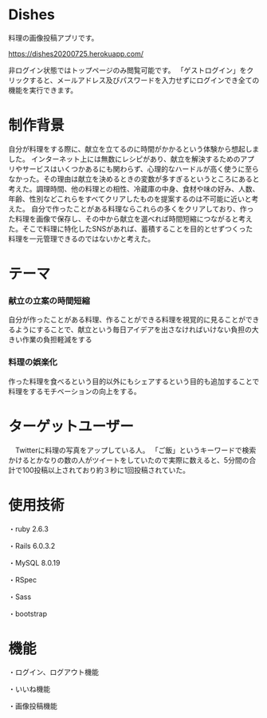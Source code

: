 # Dishes

料理の画像投稿アプリです。

https://dishes20200725.herokuapp.com/

非ログイン状態ではトップページのみ閲覧可能です。
「ゲストログイン」をクリックすると、メールアドレス及びパスワードを入力せずにログインでき全ての機能を実行できます。


# 制作背景

自分が料理をする際に、献立を立てるのに時間がかかるという体験から想起しました。
インターネット上には無数にレシピがあり、献立を解決するためのアプリやサービスはいくつかあるにも関わらず、心理的なハードルが高く使うに至らなかった。その理由は献立を決めるときの変数が多すぎるというところにあると考えた。調理時間、他の料理との相性、冷蔵庫の中身、食材や味の好み、人数、年齢、性別などこれらをすべてクリアしたものを提案するのは不可能に近いと考えた。
自分で作ったことがある料理ならこれらの多くをクリアしており、作った料理を画像で保存し、その中から献立を選べれば時間短縮につながると考えた。そこで料理に特化したSNSがあれば、蓄積することを目的とせずつくった料理を一元管理できるのではないかと考えた。

# テーマ

### 献立の立案の時間短縮
自分が作ったことがある料理、作ることができる料理を視覚的に見ることができるようにすることで、献立という毎日アイデアを出さなければいけない負担の大きい作業の負担軽減をする

### 料理の娯楽化
作った料理を食べるという目的以外にもシェアするという目的も追加することで料理をするモチベーションの向上をする。


# ターゲットユーザー
　Twitterに料理の写真をアップしている人。
「ご飯」というキーワードで検索かけるとかなりの数の人がツイートをしていたので実際に数えると、5分間の合計で100投稿以上されており約３秒に1回投稿されていた。






# 使用技術

・ruby 2.6.3

・Rails 6.0.3.2

・MySQL 8.0.19 

・RSpec

・Sass

・bootstrap

# 機能

・ログイン、ログアウト機能

・いいね機能

・画像投稿機能


